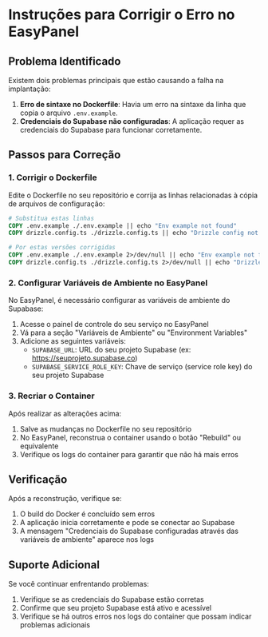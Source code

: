 # Instruções para Corrigir o Erro no EasyPanel

## Problema Identificado
Existem dois problemas principais que estão causando a falha na implantação:

1. **Erro de sintaxe no Dockerfile**: Havia um erro na sintaxe da linha que copia o arquivo `.env.example`.
2. **Credenciais do Supabase não configuradas**: A aplicação requer as credenciais do Supabase para funcionar corretamente.

## Passos para Correção

### 1. Corrigir o Dockerfile
Edite o Dockerfile no seu repositório e corrija as linhas relacionadas à cópia de arquivos de configuração:

```dockerfile
# Substitua estas linhas
COPY .env.example ./.env.example || echo "Env example not found"
COPY drizzle.config.ts ./drizzle.config.ts || echo "Drizzle config not found"

# Por estas versões corrigidas
COPY .env.example ./.env.example 2>/dev/null || echo "Env example not found"
COPY drizzle.config.ts ./drizzle.config.ts 2>/dev/null || echo "Drizzle config not found"
```

### 2. Configurar Variáveis de Ambiente no EasyPanel
No EasyPanel, é necessário configurar as variáveis de ambiente do Supabase:

1. Acesse o painel de controle do seu serviço no EasyPanel
2. Vá para a seção "Variáveis de Ambiente" ou "Environment Variables"
3. Adicione as seguintes variáveis:
   - `SUPABASE_URL`: URL do seu projeto Supabase (ex: https://seuprojeto.supabase.co)
   - `SUPABASE_SERVICE_ROLE_KEY`: Chave de serviço (service role key) do seu projeto Supabase

### 3. Recriar o Container
Após realizar as alterações acima:

1. Salve as mudanças no Dockerfile no seu repositório
2. No EasyPanel, reconstrua o container usando o botão "Rebuild" ou equivalente
3. Verifique os logs do container para garantir que não há mais erros

## Verificação
Após a reconstrução, verifique se:

1. O build do Docker é concluído sem erros
2. A aplicação inicia corretamente e pode se conectar ao Supabase
3. A mensagem "Credenciais do Supabase configuradas através das variáveis de ambiente" aparece nos logs

## Suporte Adicional
Se você continuar enfrentando problemas:

1. Verifique se as credenciais do Supabase estão corretas
2. Confirme que seu projeto Supabase está ativo e acessível
3. Verifique se há outros erros nos logs do container que possam indicar problemas adicionais 